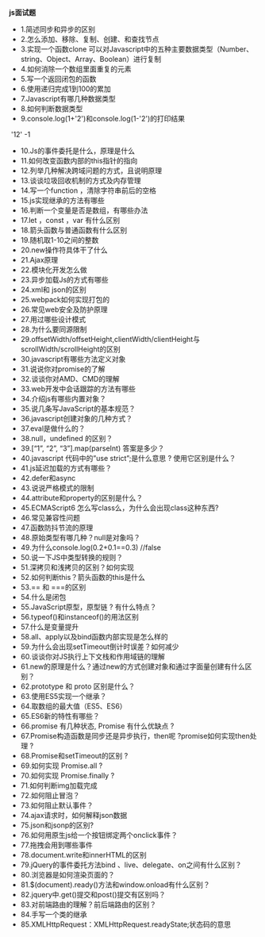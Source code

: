 **js面试题**

- 1.简述同步和异步的区别
- 2.怎么添加、移除、复制、创建、和查找节点
- 3.实现一个函数clone 可以对Javascript中的五种主要数据类型（Number、string、Object、Array、Boolean）进行复制
- 4.如何消除一个数组里面重复的元素
- 5.写一个返回闭包的函数
- 6.使用递归完成1到100的累加
- 7.Javascript有哪几种数据类型
- 8.如何判断数据类型
- 9.console.log(1+'2')和console.log(1-'2')的打印结果

​		'12'    -1

- 10.Js的事件委托是什么，原理是什么
- 11.如何改变函数内部的this指针的指向
- 12.列举几种解决跨域问题的方式，且说明原理
- 13.谈谈垃圾回收机制的方式及内存管理
- 14.写一个function ，清除字符串前后的空格
- 15.js实现继承的方法有哪些
- 16.判断一个变量是否是数组，有哪些办法
- 17.let ，const ，var 有什么区别
- 18.箭头函数与普通函数有什么区别
- 19.随机取1-10之间的整数
- 20.new操作符具体干了什么
- 21.Ajax原理
- 22.模块化开发怎么做
- 23.异步加载Js的方式有哪些
- 24.xml和 json的区别
- 25.webpack如何实现打包的
- 26.常见web安全及防护原理
- 27.用过哪些设计模式
- 28.为什么要同源限制
- 29.offsetWidth/offsetHeight,clientWidth/clientHeight与scrollWidth/scrollHeight的区别
- 30.javascript有哪些方法定义对象
- 31.说说你对promise的了解
- 32.谈谈你对AMD、CMD的理解
- 33.web开发中会话跟踪的方法有哪些
- 34.介绍js有哪些内置对象？
- 35.说几条写JavaScript的基本规范？
- 36.javascript创建对象的几种方式？
- 37.eval是做什么的？
- 38.null，undefined 的区别？
- 39.[“1”, “2”, “3”].map(parseInt) 答案是多少？
- 40.javascript 代码中的”use strict”;是什么意思 ? 使用它区别是什么？
- 41.js延迟加载的方式有哪些？
- 42.defer和async
- 43.说说严格模式的限制
- 44.attribute和property的区别是什么？
- 45.ECMAScript6 怎么写class么，为什么会出现class这种东西?
- 46.常见兼容性问题
- 47.函数防抖节流的原理
- 48.原始类型有哪几种？null是对象吗？
- 49.为什么console.log(0.2+0.1==0.3) //false
- 50.说一下JS中类型转换的规则？
- 51.深拷贝和浅拷贝的区别？如何实现
- 52.如何判断this？箭头函数的this是什么
- 53.== 和 ===的区别
- 54.什么是闭包
- 55.JavaScript原型，原型链 ? 有什么特点？
- 56.typeof()和instanceof()的用法区别
- 57.什么是变量提升
- 58.all、apply以及bind函数内部实现是怎么样的
- 59.为什么会出现setTimeout倒计时误差？如何减少
- 60.谈谈你对JS执行上下文栈和作用域链的理解
- 61.new的原理是什么？通过new的方式创建对象和通过字面量创建有什么区别？
- 62.prototype 和 proto 区别是什么？
- 63.使用ES5实现一个继承？
- 64.取数组的最大值（ES5、ES6）
- 65.ES6新的特性有哪些？
- 66.promise 有几种状态, Promise 有什么优缺点 ?
- 67.Promise构造函数是同步还是异步执行，then呢 ?promise如何实现then处理 ?
- 68.Promise和setTimeout的区别 ?
- 69.如何实现 Promise.all ?
- 70.如何实现 Promise.finally ?
- 71.如何判断img加载完成
- 72.如何阻止冒泡？
- 73.如何阻止默认事件？
- 74.ajax请求时，如何解释json数据
- 75.json和jsonp的区别?
- 76.如何用原生js给一个按钮绑定两个onclick事件？
- 77.拖拽会用到哪些事件
- 78.document.write和innerHTML的区别
- 79.jQuery的事件委托方法bind 、live、delegate、on之间有什么区别？
- 80.浏览器是如何渲染页面的？
- 81.$(document).ready()方法和window.onload有什么区别？
- 82.jquery中.get()提交和post()提交有区别吗？
- 83.对前端路由的理解？前后端路由的区别？
- 84.手写一个类的继承
- 85.XMLHttpRequest：XMLHttpRequest.readyState;状态码的意思